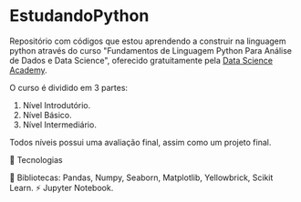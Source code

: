 # EstudandoPython
 Repositório com códigos que estou aprendendo a construir na linguagem python através do curso "Fundamentos de Linguagem Python Para Análise de Dados e Data Science", oferecido gratuitamente pela [Data Science Academy](https://www.datascienceacademy.com.br/course/fundamentos-de-linguagem-python-para-analise-de-dados-e-data-science). 
 
 O curso é dividido em 3 partes: 
 1. Nível Introdutório. 
 2. Nível Básico.
 3. Nível Intermediário. 
 
 Todos níveis possui uma avaliação final, assim como um projeto final.

🚀 Tecnologias

📄 Bibliotecas: Pandas, Numpy, Seaborn, Matplotlib, Yellowbrick, Scikit Learn.
⚡️ Jupyter Notebook.

